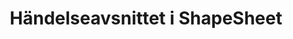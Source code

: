 ﻿---
title: Händelseavsnittet i ShapeSheet
type: docs
weight: 230
url: /sv/java/events-section-in-the-shapesheet/
---
